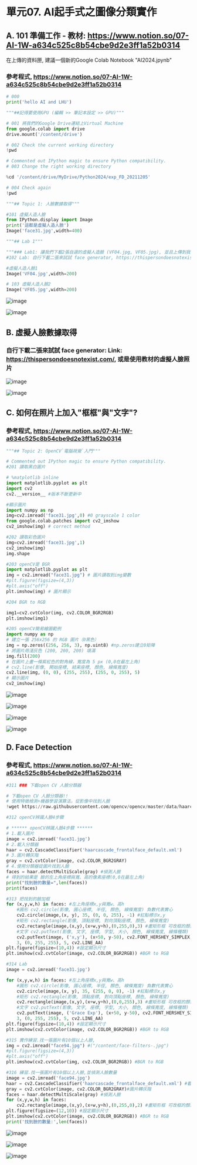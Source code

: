 # 單元07. AI起手式之圖像分類實作


## A. 101 準備工作 - 教材: https://www.notion.so/07-AI-1W-a634c525c8b54cbe9d2e3ff1a52b0314

在上傳的資料匣, 建議一個新的Google Colab Notebook "AI2024.jpynb"

### 參考程式, https://www.notion.so/07-AI-1W-a634c525c8b54cbe9d2e3ff1a52b0314

``` python
# 000
print('hello AI and LHU')

"""##記得要使用GPU (編輯 >> 筆記本設定 >> GPU)"""

# 001 將我們的Google Drive連結上Virtual Machine
from google.colab import drive
drive.mount('/content/drive')

# 002 Check the current working directory
!pwd

# Commented out IPython magic to ensure Python compatibility.
# 003 Change the right working directory

%cd '/content/drive/MyDrive/Python2024/exp_FD_20211205'

# 004 Check again
!pwd

"""## Topic 1: 人臉數據取得"""

#101 虛擬人造人臉
from IPython.display import Image
print('這都是虛擬人造人臉')
Image('face31.jpg',width=400)

"""## Lab 1"""

"""### Lab1: 讓我們下載2張自選的虛擬人造臉 (VF04.jpg, VF05.jpg), 並且上傳到我們的Google Drive, 並且用以上的指令來顯示出來"""
#102 Lab: 自行下載二張來試試 face generator, https://thispersondoesnotexist.com/

#虛擬人造人臉1
Image('VF04.jpg',width=200)

# 103 虛擬人造人臉2
Image('VF05.jpg',width=200)
```

![image](https://github.com/Grace-TA/Python2024/assets/89304181/2430180c-e144-4273-a4a7-e6a7487d6a8d)

![image](https://github.com/Grace-TA/Python2024/assets/89304181/9ced3e35-5892-40c9-b760-954a5403fe94)

## B. 虛擬人臉數據取得

### 自行下載二張來試試 face generator: Link: https://thispersondoesnotexist.com/, 或是使用教材的虛擬人臉照片

![image](https://github.com/Grace-TA/Python2024/assets/89304181/c8049b3c-23d9-46c6-b6c4-e5be696b4f0b)

![image](https://github.com/Grace-TA/Python2024/assets/89304181/cd5f5f5a-c83f-4960-bb90-b296cc07d6e2)

## C. 如何在照片上加入"框框"與"文字"?

### 參考程式, https://www.notion.so/07-AI-1W-a634c525c8b54cbe9d2e3ff1a52b0314
```python
"""## Topic 2: OpenCV`電腦視覺`入門"""

# Commented out IPython magic to ensure Python compatibility.
#201 讀取黑白圖片

# %matplotlib inline
import matplotlib.pyplot as plt
import cv2
cv2.__version__ #版本不斷更新中

#顯示圖片
import numpy as np
img=cv2.imread('face31.jpg',0) #0 grayscale 1 color
from google.colab.patches import cv2_imshow
cv2_imshow(img) # correct method

#202 讀取彩色圖片
img=cv2.imread('face31.jpg',1)
cv2_imshow(img)
img.shape

#203 openCV是 BGR
import matplotlib.pyplot as plt
img = cv2.imread("face31.jpg") # 圖片讀取到img變數
#plt.figure(figsize=(4,3))
#plt.axis("off") 
plt.imshow(img) # 圖片顯示

#204 BGR to RGB

img1=cv2.cvtColor(img, cv2.COLOR_BGR2RGB)
plt.imshow(img1)

#205 openCV簡易繪圖範例
import numpy as np
# 建立一張 256x256 的 RGB 圖片（0黑色）
img = np.zeros((256, 256, 3), np.uint8) #np.zeros建立0矩陣
# 將圖片用淺灰色 (200, 200, 200) 填滿
img.fill(200)
# 在圖片上畫一條紫紅色的對角線，寬度為 5 px (0,0在最左上角)
# cv2.line(影像, 開始座標, 結束座標, 顏色, 線條寬度)
cv2.line(img, (0, 0), (255, 255), (255, 0, 255), 5)
# 顯示圖片
cv2_imshow(img)

```

![image](https://github.com/Grace-TA/Python2024/assets/89304181/cc21054e-b8f1-4d71-8919-8a1709425b5b)

![image](https://github.com/Grace-TA/Python2024/assets/89304181/bbf45e85-080f-4c3c-971a-7a571694035a)

![image](https://github.com/Grace-TA/Python2024/assets/89304181/1861bf7d-3a70-42e6-9441-f6cf85661421)

![image](https://github.com/Grace-TA/Python2024/assets/89304181/f17799a9-3c1d-4dff-a709-ae6552c88795)

## D. Face Detection

### 參考程式, https://www.notion.so/07-AI-1W-a634c525c8b54cbe9d2e3ff1a52b0314

``` python
#311 ### 下載open CV 人臉分類器 

# 下載open CV 人臉分類器!!
# 使用特徵檢測+機器學習演算法，從影像中找到人臉
!wget https://raw.githubusercontent.com/opencv/opencv/master/data/haarcascades/haarcascade_frontalface_default.xml

#312 openCV辨識人臉4步驟 

# ****** openCV辨識人臉4步驟 ******
# 1.載入圖片
image = cv2.imread('face31.jpg')
# 2.載入分類器
haar = cv2.CascadeClassifier('haarcascade_frontalface_default.xml')
# 3.圖片轉灰階
gray = cv2.cvtColor(image, cv2.COLOR_BGR2GRAY)
# 4.使用分類器從圖片找到人臉
faces = haar.detectMultiScale(gray) #偵測人臉
# 得到的結果是 臉的左上角座標與寬、高的像素座標(0,0在最左上角)
print("找到臉的數量=",len(faces))
print(faces)

#313 把找到的臉加框
for (x,y,w,h) in faces: #左上角座標x,y與寬w、高h
    #圓形 cv2.circle(影像, 圓心座標, 半徑, 顏色, 線條寬度) 負數代表實心
    cv2.circle(image,(x, y), 35, (0, 0, 255), -1) #紅點標示x,y
    #矩形 cv2.rectangle(影像, 頂點座標, 對向頂點座標, 顏色, 線條寬度)
    cv2.rectangle(image,(x,y),(x+w,y+h),(0,255,0),3) #畫矩形框 可改框的顏色/線條粗細
    #文字 cv2.putText(影像, 文字, 座標, 字型, 大小, 顏色, 線條寬度, 線條種類)
    cv2.putText(image, ('x,y'), (x+50, y-50), cv2.FONT_HERSHEY_SIMPLEX,
    3, (0, 255, 255), 5, cv2.LINE_AA)
plt.figure(figsize=(10,4)) #設定顯示尺寸
plt.imshow(cv2.cvtColor(image, cv2.COLOR_BGR2RGB)) #BGR to RGB

#314 Lab
image = cv2.imread('face31.jpg')

for (x,y,w,h) in faces: #左上角座標x,y與寬w、高h
    #圓形 cv2.circle(影像, 圓心座標, 半徑, 顏色, 線條寬度) 負數代表實心
    cv2.circle(image,(x, y), 35, (255, 0, 0), -1) #紅點標示x,y
    #矩形 cv2.rectangle(影像, 頂點座標, 對向頂點座標, 顏色, 線條寬度)
    cv2.rectangle(image,(x,y),(x+w,y+h),(0,0,255),3) #畫矩形框 可改框的顏色/線條粗細
    #文字 cv2.putText(影像, 文字, 座標, 字型, 大小, 顏色, 線條寬度, 線條種類)
    cv2.putText(image, ('Grace Exp'), (x+50, y-50), cv2.FONT_HERSHEY_SIMPLEX,
    3, (0, 255, 255), 5, cv2.LINE_AA)
plt.figure(figsize=(10,4)) #設定顯示尺寸
plt.imshow(cv2.cvtColor(image, cv2.COLOR_BGR2RGB)) #BGR to RGB

#315 實作練習.找一張圖片有10個以上人臉,
img = cv2.imread("face94.jpg") #("/content/face-filters-.jpg")
#plt.figure(figsize=(4,3))
#plt.axis("off")
plt.imshow(cv2.cvtColor(img, cv2.COLOR_BGR2RGB)) #BGR to RGB

#316 練習.找一張圖片有10個以上人臉,並偵測人臉數量
image = cv2.imread('face94.jpg')
haar = cv2.CascadeClassifier('haarcascade_frontalface_default.xml') #載入分類器
gray = cv2.cvtColor(image, cv2.COLOR_BGR2GRAY)#圖片轉灰階
faces = haar.detectMultiScale(gray) #偵測人臉
for (x,y,w,h) in faces:
    cv2.rectangle(image,(x,y),(x+w,y+h),(0,255,0),2) #畫矩形框 可改框的顏色/線條粗細
plt.figure(figsize=(12,10)) #設定顯示尺寸
plt.imshow(cv2.cvtColor(image, cv2.COLOR_BGR2RGB)) #BGR to RGB
print('找到臉的數量:',len(faces))

```

![image](https://github.com/Grace-TA/Python2024/assets/89304181/95757f62-d843-4d5c-8e89-c9e425920751)

![image](https://github.com/Grace-TA/Python2024/assets/89304181/fd69e07a-f55b-483e-9b9a-ea649de2dd10)

![image](https://github.com/Grace-TA/Python2024/assets/89304181/9487a177-2dc7-4ec4-9d77-eda94242aa0e)
